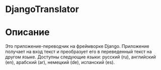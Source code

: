 # DjangoTranslator
# Описание
Это приложение-переводчик на фреймворке Django. Приложение получает на вход текст и преобразует его в переведенный текст на другом языке. Доступны следующие языки: русский (ru), английский (en), арабский (ar), немецкий (de), испанский (es).
